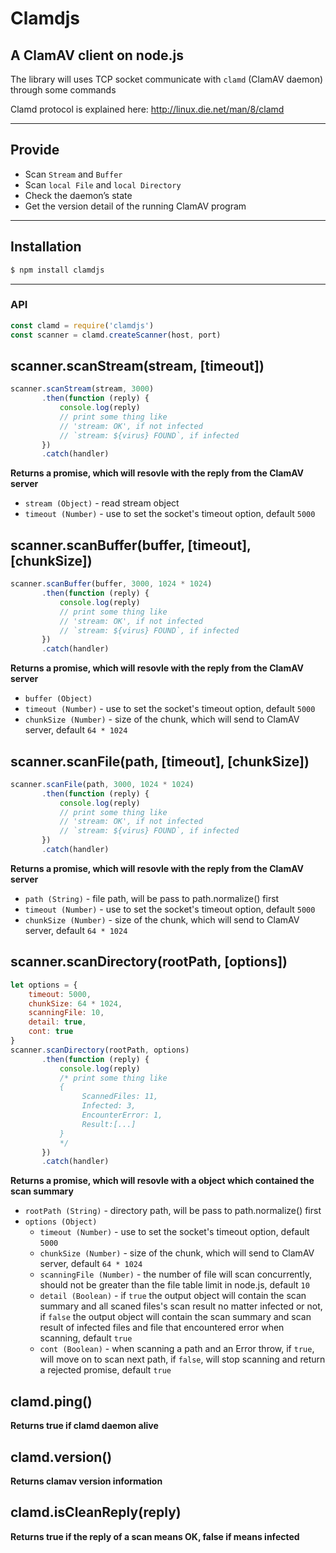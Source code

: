 Clamdjs
===
A ClamAV client on node.js
---

The library will uses TCP socket communicate with `clamd` (ClamAV daemon) through some commands

Clamd protocol is explained here:
http://linux.die.net/man/8/clamd

----
## Provide
- Scan `Stream` and `Buffer`
- Scan `local File` and `local Directory`
- Check the daemon’s state
- Get the version detail of the running ClamAV program

----
## Installation

```sh
$ npm install clamdjs
```
----
### API
```js
const clamd = require('clamdjs')
const scanner = clamd.createScanner(host, port)
```
## scanner.scanStream(stream, [timeout])
```js
scanner.scanStream(stream, 3000)
       .then(function (reply) {
           console.log(reply) 
           // print some thing like
           // 'stream: OK', if not infected
           // `stream: ${virus} FOUND`, if infected
       })
       .catch(handler)
```
**Returns a promise, which will resovle with the reply from the ClamAV server**
- `stream (Object)` - read stream object 
- `timeout (Number)` - use to set the socket's timeout option, default `5000`

## scanner.scanBuffer(buffer, [timeout], [chunkSize])
```js
scanner.scanBuffer(buffer, 3000, 1024 * 1024)
       .then(function (reply) {
           console.log(reply) 
           // print some thing like
           // 'stream: OK', if not infected
           // `stream: ${virus} FOUND`, if infected
       })
       .catch(handler)
```
**Returns a promise, which will resovle with the reply from the ClamAV server**
- `buffer (Object)`
- `timeout (Number)` - use to set the socket's timeout option, default `5000`
- `chunkSize (Number)` - size of the chunk, which will send to ClamAV server, default `64 * 1024`

## scanner.scanFile(path, [timeout], [chunkSize])
```js
scanner.scanFile(path, 3000, 1024 * 1024)
       .then(function (reply) {
           console.log(reply) 
           // print some thing like
           // 'stream: OK', if not infected
           // `stream: ${virus} FOUND`, if infected
       })
       .catch(handler)
```
**Returns a promise, which will resovle with the reply from the ClamAV server**
- `path (String)` - file path, will be pass to path.normalize() first
- `timeout (Number)` - use to set the socket's timeout option, default `5000`
- `chunkSize (Number)` - size of the chunk, which will send to ClamAV server, default `64 * 1024`

## scanner.scanDirectory(rootPath, [options])
```js
let options = {
    timeout: 5000,
    chunkSize: 64 * 1024,
    scanningFile: 10,
    detail: true,
    cont: true
}
scanner.scanDirectory(rootPath, options)
       .then(function (reply) {
           console.log(reply) 
           /* print some thing like
           {
                ScannedFiles: 11,
                Infected: 3,
                EncounterError: 1,
                Result:[...]
           }
           */
       })
       .catch(handler)
```
**Returns a promise, which will resovle with a object which contained the scan summary**

- `rootPath (String)` - directory path, will be pass to path.normalize() first
- `options (Object)`
  - `timeout (Number)` - use to set the socket's timeout option, default `5000`
  - `chunkSize (Number)` - size of the chunk, which will send to ClamAV server, default `64 * 1024`
  - `scanningFile (Number)` - the number of file will scan concurrently, should not be greater than the file table limit in node.js, default `10`
  - `detail (Boolean)` - if `true` the output object will contain the scan summary and all scaned files's scan result no matter infected or not, if `false` the output object will contain the scan summary and scan result of infected files and file that encountered error when scanning, default `true`
  - `cont (Boolean)` - when scanning a path and an Error throw, if `true`, will move on to scan next path, if `false`, will stop scanning and return a rejected promise, default `true`

## clamd.ping()
**Returns true if clamd daemon alive**

## clamd.version()
**Returns clamav version information**

## clamd.isCleanReply(reply)
**Returns true if the reply of a scan means OK, false if means infected**